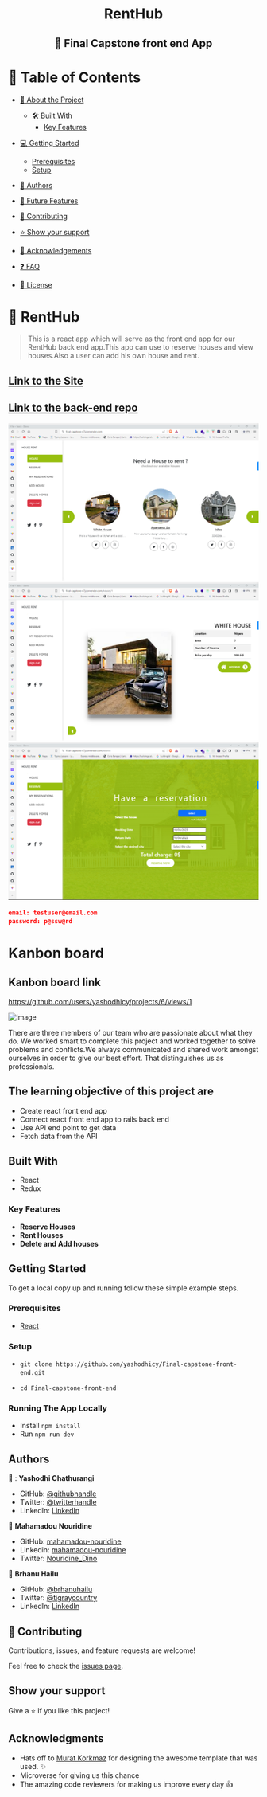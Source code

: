 <a name="readme-top"></a>

<div align="center">
  <h1>RentHub</h1>
  <h2>📖 Final Capstone front end App</h2>
</div>


<!-- TABLE OF CONTENTS -->

# 📗 Table of Contents

- [📖 About the Project](#about-project)

  - [🛠 Built With](#built-with)
    - [Key Features](#key-features)
  <!-- - [🚀 Live Demo](#live-demo) -->
- [💻 Getting Started](#getting-started)
  - [Prerequisites](#prerequisites)
  - [Setup](#setup)
- [👥 Authors](#authors)
- [🔭 Future Features](#future-features)
- [🤝 Contributing](#contributing)
- [⭐️ Show your support](#support)
- [🙏 Acknowledgements](#acknowledgements)
- [:question: FAQ](#faq)
- [📝 License](#license)

<!-- PROJECT DESCRIPTION -->

# 📖 RentHub <a name="about-project"></a>

> This is a react app which will serve as the front end app for our RentHub back end app.This app can use to reserve houses and view houses.Also a user can add his own house and rent.

## [Link to the Site](https://final-capstone-n7jz.onrender.com)

## [Link to the back-end repo](https://github.com/yashodhicy/Final-capstone-back-end)

![HomePage](./assets/image-1.png)
![HouseDetails](./assets/image-2.png)
![Reserve](./assets/image-3.png)
<be>

  ```json
email: testuser@email.com
password: p@ssw@rd
```
  
# Kanbon board 

## Kanbon board link
https://github.com/users/yashodhicy/projects/6/views/1

![image](https://github.com/yashodhicy/Final-capstone-back-end/assets/116276432/bcb9ef1c-a30e-486a-9471-a20d151004e2)

There are three members of our team who are passionate about what they do. We worked smart to complete this project and worked together to solve problems and conflicts.We always communicated and shared work amongst ourselves in order to give our best effort. That distinguishes us as professionals.

## The learning objective of this project are

- Create react front end app
- Connect react front end app to rails back end
- Use API end point to get data
- Fetch data from the API

## Built With

- React
- Redux

<!-- Features -->

### Key Features <a name="key-features"></a>

- **Reserve Houses**
- **Rent Houses**
- **Delete and Add houses**

## Getting Started

To get a local copy up and running follow these simple example steps.

### Prerequisites

- [React](https://reactjs.org/tutorial/tutorial.html#prerequisites)

### Setup

- ```git clone https://github.com/yashodhicy/Final-capstone-front-end.git```

- ```cd Final-capstone-front-end```

### Running The App Locally

- Install `npm install`
- Run `npm run dev`

## Authors

👤 : **Yashodhi Chathurangi**

- GitHub: [@githubhandle](https://github.com/yashodhicy)
- Twitter: [@twitterhandle](https://twitter.com/Yashichathucy)
- LinkedIn: [LinkedIn](https://www.linkedin.com/in/yashodhichathurangi/)


👤 **Mahamadou Nouridine**

- GitHub: [mahamadou-nouridine](https://github.com/mahamadou-nouridine)
- Linkedin: [mahamadou-nouridine](https://www.linkedin.com/in/mahamadou-nouridine)
- Twitter: [Nouridine_Dino](https://twitter.com/Nouridine_Dino)

👤 **Brhanu Hailu**

- GitHub: [@brhanuhailu](https://github.com/brhanuhailu)
- Twitter: [@tigraycountry](https://twitter.com/TigrayCountry)
- LinkedIn: [LinkedIn](https://www.linkedin.com/in/brhanu-hailu-85578a246/)

## 🤝 Contributing

Contributions, issues, and feature requests are welcome!

Feel free to check the [issues page](https://github.com/yashodhicy/Final-capstone-front-end/issues).

## Show your support

Give a ⭐️ if you like this project!

## Acknowledgments

- Hats off to [Murat Korkmaz](https://www.behance.net/muratk) for designing the awesome template that was used. ✨
- Microverse for giving us this chance
- The amazing code reviewers for making us improve every day 👍
